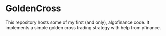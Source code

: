 # GoldenCross
This repository hosts some of my first (and only), algofinance code. It implements a simple golden cross trading strategy with help from yfinance.
